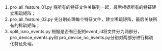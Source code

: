 1. pro_all_feature_01.py 将所有的特征文件关联到一起，最后根据所有的特征建立稀疏矩阵；
2. pro_all_feature_02.py 先分别处理每个特征文件，建立稀疏矩阵，最后关联所有的稀疏矩阵；
3. split_isno_events.py 根据是否有匹配的event_id将文件分为两部分，pro_device_events.py和
   pro_device_no_events.py分别对两部分进行稀疏化特征处理。
